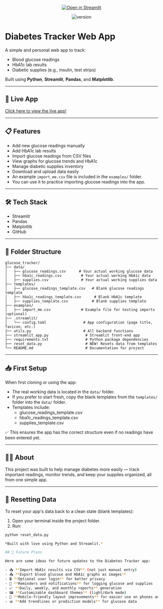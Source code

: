 <p align="center">
  <a href="https://glucosetracker-4nhbmymvcbnhqdgpx79vjn.streamlit.app">
    <img src="https://static.streamlit.io/badges/streamlit_badge_black_white.svg" alt="Open in Streamlit">
  </a>
</p>

<p align="center">
  <img src="https://img.shields.io/badge/Version-1.0-brightgreen" alt="version">
</p>

# Diabetes Tracker Web App

A simple and personal web app to track:

- Blood glucose readings
- HbA1c lab results
- Diabetic supplies (e.g., insulin, test strips)

Built using **Python**, **Streamlit**, **Pandas**, and **Matplotlib**.

---

## 🚀 Live App

[Click here to view the live app!](https://glucosetracker-4nhbmymvcbnhqdgpx79vjn.streamlit.app)

---

## 📋 Features

- Add new glucose readings manually
- Add HbA1c lab results
- Import glucose readings from CSV files
- View graphs for glucose trends and HbA1c
- Manage diabetic supplies inventory
- Download and upload data easily
- An example `import_me.csv` file is included in the `examples/` folder.
- You can use it to practice importing glucose readings into the app.

---

## 🛠 Tech Stack

- Streamlit
- Pandas
- Matplotlib
- GitHub

---

## 📂 Folder Structure
```
glucose_tracker/
├── data/
│   ├── glucose_readings.csv      # Your actual working glucose data
│   ├── hba1c_readings.csv         # Your actual working HbA1c data
│   ├── supplies.csv               # Your actual working supplies data
├── templates/
│   ├── glucose_readings_template.csv   # Blank glucose readings template
│   ├── hba1c_readings_template.csv      # Blank HbA1c template
│   ├── supplies_template.csv           # Blank supplies template
├── examples/
│   ├── import_me.csv              # Example file for testing imports (optional)
├── .streamlit/
│   └── config.toml                 # App configuration (page title, favicon, etc.)
├── utils.py                        # All backend functions
├── streamlit_app.py                 # Streamlit front-end app
├── requirements.txt                 # Python package dependencies
├── reset_data.py                    # NEW! Resets data from templates
└── README.md                        # Documentation for project
```

---

## 📥 First Setup

When first cloning or using the app:

- The real working data is located in the `data/` folder.
- If you prefer to start fresh, copy the blank templates from the `templates/` folder into the `data/` folder.
- Templates include:
  - glucose_readings_template.csv
  - hba1c_readings_template.csv
  - supplies_template.csv

✅ This ensures the app has the correct structure even if no readings have been entered yet.

---

## 👨‍💻 About

This project was built to help manage diabetes more easily — track important readings, monitor trends, and keep your supplies organized, all from one simple app.

---

## 🔄 Resetting Data

To reset your app's data back to a clean state (blank templates):

1. Open your terminal inside the project folder.
2. Run:

```bash
python reset_data.py

*Built with love using Python and Streamlit.*

## 🔮 Future Plans

Here are some ideas for future updates to the Diabetes Tracker app:

- 📥 **Import HbA1c results via CSV** (not just manual entry)
- 📤 **Export blood glucose and HbA1c graphs as images**
- 🔒 **Optional user login** for better privacy
- 📅 **Reminders and notifications** for logging glucose and supplies
- 📈 **Daily, weekly, and monthly reports** generation
- 🖼️ **Customizable dashboard themes** (light/dark mode)
- 📱 **Mobile-friendly layout improvements** for easier use on phones and tablets
- 📊 **Add trendlines or prediction models** for glucose data